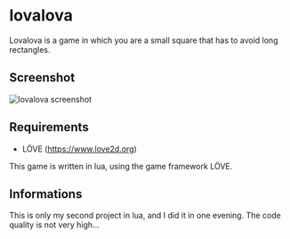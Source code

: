 lovalova
========

Lovalova is a game in which you are a small square that has to avoid long rectangles.

## Screenshot
![lovalova screenshot](http://lovasoa.github.io/lovalova/screenshot.png)

## Requirements
 * LÖVE (https://www.love2d.org)

This game is written in lua, using the game framework LÖVE.

## Informations
 This is only my second project in lua, and I did it in one evening. The code quality is not very high...
 
